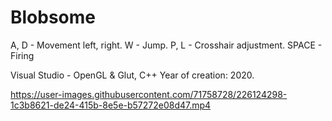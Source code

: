 # Blobsome

A, D - Movement left, right. W - Jump. P, L - Crosshair adjustment. SPACE - Firing

Visual Studio - OpenGL & Glut, C++ Year of creation: 2020.

https://user-images.githubusercontent.com/71758728/226124298-1c3b8621-de24-415b-8e5e-b57272e08d47.mp4

